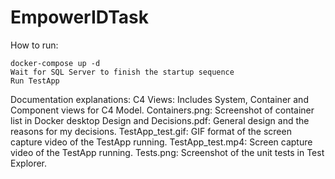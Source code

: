 # EmpowerIDTask

How to run:
```
docker-compose up -d
Wait for SQL Server to finish the startup sequence
Run TestApp
```

Documentation explanations:
C4 Views: Includes System, Container and Component views for C4 Model.
Containers.png: Screenshot of container list in Docker desktop
Design and Decisions.pdf: General design and the reasons for my decisions.
TestApp_test.gif: GIF format of the screen capture video of the TestApp running.
TestApp_test.mp4: Screen capture video of the TestApp running.
Tests.png: Screenshot of the unit tests in Test Explorer.
